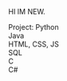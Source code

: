 HI IM NEW.

Project:
Python  
Java  
HTML, CSS, JS  
SQL  
C  
C#  
<!---
rex0988476/rex0988476 is a ✨ special ✨ repository because its `README.md` (this file) appears on your GitHub profile.
You can click the Preview link to take a look at your changes.
--->

